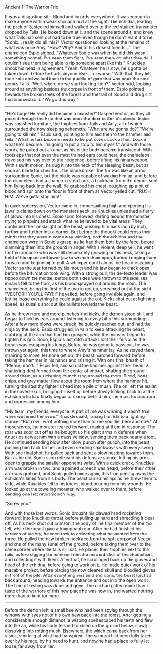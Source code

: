 Ancient 1: The Warrior Trio

It was a disgusting site. Blood and innards everywhere. It was enough to make anyone with a weak stomach hurl at the sight. The echidna, leading the pack of 3, steeled himself and walked over to the red stained transmitter dropped by Tails. He looked down at it, and the scene around it, and knew what Tails had sent out had to be true, even though he didn't want it to be. "Sonic... really did all this?" Vector questioned, looking at the remains of what was once Amy. "How? Why? And to his closest friends..." The chameleon Espio sighed. "Whatever Sonic was when he did this wasn't something normal. I've seen them fight, I've seen them do what they do. I couldn't see them being able to rip someone apart like this." Knuckles shook his head in agreement. "Yeah. Whatever he is now, he's gotta be taken down, before he hurts anyone else.... or worse." With that, they left their hole and walked back to the puddle of gore that was once the small genius Tails. "Well, where do we start looking then?" Vector said, looking around at anything besides the corpse in front of them. Espio pointed towards the broken trees of the forest, and the trail of blood and drug dirt that intersected it. "We go that way."

------------------------------------------------------------------------

"He's huge! He really did become a monster!" Gasped Vector, as they all peared through the hole that was once the door to Sonic's abode. Inside was smashed furniture, the trophies from Tails and Amy, all of which surrounded the now sleeping behemoth. "What are we gonna do?" "We're going to kill him." Espio said, pointing to him and then to the hammer and tails. "What he has become needs to be put down. Look at him. Look at what he's become. I'm going to put a stop to him myself." And with those words, he pulled out a kunai, as his entire body became translucent. With footsteps that not even the most trained ears could hear, the chameleon traversed his way over to the hedgehog, before lifting his ninja weapon. With a swift motion, he dug it into the neck of the sleeping beast, but as soon as blade touched fur... the blade broke. The fur was like an armor surrounding Sonic, but the blade was capable of waking him up, and before the chameleon had a chance to step back, a backhand from the demon sent him flying back into the wall. He grabbed his chest, coughing up a bit of blood and spit onto the floor in front of them as Vector yelled out. "RUSH HIM! We've gotta stop him!"

In quick succession, Vector came in, somersaulting high and opening his jaws to clamp down on the monsters neck, as Knuckles unleashed a flurry of blows into his chest. Espio soon followed, darting around the monster, trying to pinpoint and attack what he believed to be vital areas. They continued their onslaught on the beast, pushing him back inch by inch, further and further into a corner. But before the thought could cross their minds that they were in some way winning, both the echidna and the chameleon were in Sonic's grasp, as he had them both by the face, before slamming them into the ground in anger. With a violent, deep yell, he went for the crocodile who was still desperately gnawing on his neck, taking a hold of his upper and lower jaw to wrench them open, before bringing them forward and beginning to pull. A whimper could almost be heard escaping Vector as the tear formed by his mouth and his jaw began to crack open, before the bifurcation took wing. With a strong pull, the de-fecto leader was ripped down the middle, before both sides were thrown to the side. His innards fell to the floor, as his blood sprayed out around the room. The chameleon, being the first of the two to get up, screamed out at the sight. "VECTOR!! YOU'LL PAY!!!" he yelled, before going invisible again, and letting loose everything he could against the oni. Kicks shot out at lightning speed, as kunai's shot out like bullets towards the beast.

As he threw more and more punches and kicks, the demon stood still, and began to flick his ears around, listening to every bit of his surroundings. After a few more blows were struck, he quickly reached out, and had the ninja by the neck. Espio struggled, in vain to keep attacking the beast, stabbing at the arm that had him grasped, while the monster began to tighten his grip. Soon, Espio's last ditch attacks lost their fervor as the breath was escaping his lungs. Before he was going to pass out, he was thrown yet again, this time to where Amy's hammer lay. As he stayed there, straining to move, let alone get up, the beast marched forward, before taking the hammer in his hands and raising it. With one final breath of "Please, don't..." Espio fell, and so did the hammer against their head. A shattering dent formed from the center of impact, shaking the ground around them, as a sickening crunch rang around the room. Blood, bone chips, and grey matter flew about the room from where the hammer hit, turning the stealthy fighter's head into a pile of mush. The oni left the mallet in the caved-skull, bringing himself up before slowly looking back to at the echidna who had finally begun to rise up behind him, the most furious aura and expression among him.

"My team, my friends, everyone. A part of me was wishing it wasn't true when we heard the news." Knuckles said, raising his fists to a fighting stance. "But now I want nothing more than to see you die, here and now." At those words, the monster leaned forward, roaring at them in response. The roar was soon cut off as he brought up his giant arms in defense when Knuckles flew at him with a massive blow, sending them back nearly a foot. He continued sending blow after blow, punch after punch, into the beast, pushing him back farther and even sending shockwaves with every swing. With one final shot, he pulled back and sent a blow heading towards them. But as he did, Sonic soon released his defensive stance, letting his arms open to grapple the smaller opponents wrist. With a quick crack, Knuckles arm was broken in two, and a pained screech was heard, before their other arm was grabbed, and Sonic pulled once again, this time peeling away the echidna's limbs from his body. The beast curled his lips as he threw them to side, while  Knuckles fell to his knees, blood pouring from his wounds. He looked up at the towering monster, who walked over to them, before sending one last retort Sonic's way.

"Screw you."

And with those last words, Sonic brought his clawed hand rocketing forward, into Knuckles throat, before pulling up hard and shredding it clear off. As his neck shot out crimson, the body of the final member of the trio fell, while the beast gave a triumphant roar. After he had finished his screech of victory, he soon took to collecting what he wanted from the three. He pulled the now broken necklace from the split corpse of Vector, and one of the many kunai off the ground, before taking them over to the same corner where the tails still sat. He placed their trophies next to the tails, before digging the hammer from the mashed skull of the chameleon, and collecting it with them. After that, he scrounged back up the gloves and head of the echidna, before going to work on it. He made quick work of his macabre project, before placing the now cleaned skull and bloodied gloves in front of the pile. After everything was said and done, the beast lurched back around, heading towards the entrance and out into the open world. The time of resting was done and gone. The oni had gotten more than a taste of the warriors of this new place he was now in, and wanted nothing more than to hunt for more.

------------------------------------------------------------------------

Before the demon left, a small bee who had been spying through the window with eyes not of his own flew back into the forest. After getting a considerable enough distance, a wisping spell escaped his teeth and flew into the air, while his body fell and tumbled on the ground below, slowly dissolving into rotting mush. Elsewhere, the which came back from her vision, smirking at what had transpired. The samurai had been fully taken over by his rage, by his need to hunt, and now he had a place to fully let loose, far away from her.